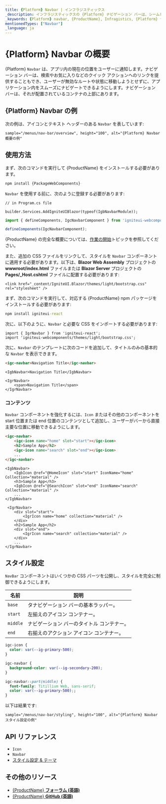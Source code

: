 ```yaml
---
title: {Platform} Navbar | インフラジスティックス
_description: インフラジスティックスの {Platform} ナビゲーション バーは、シームレスな統合により最適な UI エクスペリエンスを提供し、ユーザーがアプリケーション内をスムーズに移動できるようにします。{ProductName} を使用してアプリケーションを改善します。
_keywords: {Platform} navbar, {ProductName}, Infragistics, {Platform} ナビゲーション バー, インフラジスティックス
mentionedTypes: ["Navbar"]
_language: ja
---
```


# {Platform} Navbar の概要

{Platform} `Navbar` は、アプリ内の現在の位置をユーザーに通知します。ナビゲーション バーは、検索やお気に入りなどのクイック アクションへのリンクを提供することもでき、ユーザーが無効なルートや状態に移動しようとせずに、アプリケーション内をスムーズにナビゲートできるようにします。ナビゲーション バーは、それが配置されているコンテナの上部にあります。


## {Platform} Navbar の例

次の例は、アイコンとテキスト ヘッダーのある `Navbar` を表しています:

`sample="/menus/nav-bar/overview", height="100", alt="{Platform} Navbar 概要の例"`

## 使用方法

<!-- WebComponents -->
まず、次のコマンドを実行して {ProductName} をインストールする必要があります。

```cmd
npm install {PackageWebComponents}
```
<!-- end: WebComponents -->

`Navbar` を使用する前に、次のように登録する必要があります:


```razor
// in Program.cs file

builder.Services.AddIgniteUIBlazor(typeof(IgbNavbarModule));
```

```ts
import { defineComponents, IgcNavbarComponent } from 'igniteui-webcomponents';

defineComponents(IgcNavbarComponent);
```

{ProductName} の完全な概要については、[作業の開始](../general-getting-started.md)トピックを参照してください。

<!-- Blazor -->

また、追加の CSS ファイルをリンクして、スタイルを `Navbar` コンポーネントに適用する必要があります。以下は、**Blazor Web Assembly** プロジェクトの **wwwroot/index.html** ファイルまたは **Blazor Server** プロジェクトの **Pages/_Host.cshtml** ファイルに配置する必要があります:

```razor
<link href="_content/IgniteUI.Blazor/themes/light/bootstrap.css" rel="stylesheet" />
```

<!-- end: Blazor -->

<!-- React -->

まず、次のコマンドを実行して、対応する {ProductName} npm パッケージをインストールする必要があります:

```cmd
npm install igniteui-react
```

次に、以下のように、`Navbar` と必要な CSS をインポートする必要があります:

```tsx
import { IgrNavbar } from 'igniteui-react';
import 'igniteui-webcomponents/themes/light/bootstrap.css';
```

<!-- end: React -->

次に、`Navbar` のテンプレートに次のコードを追加して、タイトルのみの基本的な `Navbar` を表示できます。

<!-- WebComponents -->

```html
<igc-navbar>Navigation Title</igc-navbar>
```

<!-- end: WebComponents -->

```razor
<IgbNavbar>Navigation Title</IgbNavbar>
```

```tsx
<IgrNavbar>
    <span>Navigation Title</span>
</IgrNavbar>
```

### コンテンツ

`Navbar` コンポーネントを強化するには、`Icon` またはその他のコンポーネントを start 位置または end 位置のコンテンツとして追加し、ユーザーがバーから直接主要な位置に移動できるようにします。

```html
<igc-navbar>
    <igc-icon name="home" slot="start"></igc-icon>
    <h2>Sample App</h2>
    <igc-icon name="search" slot="end"></igc-icon>
    ...
</igc-navbar>
```

```Razor
<IgbNavbar>
    <IgbIcon @ref="@HomeIcon" slot="start" IconName="home" Collection="material" />
    <h3>Sample App</h3>
    <IgbIcon @ref="@SearchIcon" slot="end" IconName="search" Collection="material" />
    ...
</IgbNavbar>
```

```tsx
 <IgrNavbar>
    <div slot="start">
        <IgrIcon name="home" collection="material" />
    </div>
    <h2>Sample App</h2>
    <div slot="end">
        <IgrIcon name="search" collection="material" />
    </div>
    ...
</IgrNavbar>

```

## スタイル設定

`NavBar` コンポーネントはいくつかの CSS パーツを公開し、スタイルを完全に制御できるようにします。

|名前|説明|
|--|--|
| `base` | タナビゲーション バーの基本ラッパー。 |
| `start` | 左揃えのアイコン コンテナー。 |
| `middle` | ナビゲーション バーのタイトル コンテナー。 |
| `end` | 右揃えのアクション アイコン コンテナー。 |

```css
igc-icon {
  color: var(--ig-primary-500);
}

igc-navbar {
  background-color: var(--ig-secondary-200);
}

igc-navbar::part(middle) {
  font-family: Titillium Web, sans-serif;
  color: var(--ig-primary-500);;
}
```

以下は結果です:

`sample="/menus/nav-bar/styling", height="100", alt="{Platform} Navbar スタイル設定の例"`

<div class="divider"></div>


## API リファレンス

 - `Icon`
 - `Navbar`
 - [スタイル設定 & テーマ](../themes/overview.md)

## その他のリソース

* [{ProductName} **フォーラム (英語)**]({ForumsLink})
* [{ProductName} **GitHub (英語)**]({GithubLink})